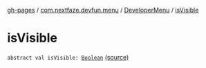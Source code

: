 [gh-pages](../../index.md) / [com.nextfaze.devfun.menu](../index.md) / [DeveloperMenu](index.md) / [isVisible](.)

# isVisible

`abstract val isVisible: `[`Boolean`](https://kotlinlang.org/api/latest/jvm/stdlib/kotlin/-boolean/index.html) [(source)](https://github.com/NextFaze/dev-fun/tree/master/devfun-menu/src/main/java/com/nextfaze/devfun/menu/DeveloperMenu.kt#L16)